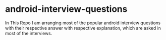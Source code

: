 # android-interview-questions
In This Repo I am arranging most of the popular android interview questions with their respective answer with respective explanation, which are asked in most of the interviews.
